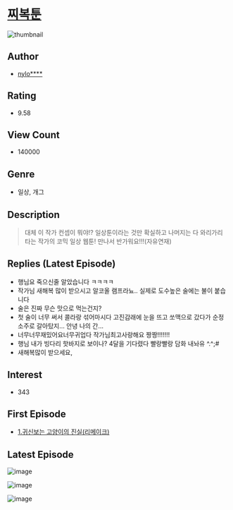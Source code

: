 # [찌복툰](https://comic.naver.com/bestChallenge/list?titleId=741819)
![thumbnail](https://image-comic.pstatic.net/user_contents_data/challenge_comic/2021/04/02/317470/thumbnail_434x330c79015e2_ed06_486b_88ab_af11140bc3fe_00000670.JPEG)

## Author
- [nylo****](https://comic.naver.com/artistTitle?id=317470)

## Rating
- 9.58

## View Count
- 140000

## Genre
- 일상, 개그

## Description
> 대체 이 작가 컨셉이 뭐야!? 일상툰이라는 것만 확실하고 나머지는 다 와리가리 타는 작가의 코믹 일상 웹툰! 만나서 반가워요!!!(자유연재)

## Replies (Latest Episode)
- 행님요 죽으신줄 알았습니다 ㅋㅋㅋㅋ
- 작가님 새해복 많이 받으시고 알코올 램프라뇨.. 실제로 도수높은 술에는 불이 붙습니다
- 술은 진짜 무슨 맛으로 먹는건지?
- 첫 술이 너무 써서 콜라랑 섞어마시다 고진감래에 눈을 뜨고 쏘맥으로 갔다가 순정 소주로 갈아탔지... 안녕 나의 간...
- 너무너무재밌어요너무귀업다 작가님최고사랑해요 짱짱!!!!!!!
- 행님 내가 빙다리 핫바지로 보이나? 4달을 기다렸다 빨랑빨랑 담화 내놔유 ^.^;#
- 새해복많이 받으세요,

## Interest
- 343

## First Episode
- [1.귀신보는 고양이의 진실(리메이크)](https://comic.naver.com/bestChallenge/detail?titleId=741819&no=1)

## Latest Episode
![image](https://image-comic.pstatic.net/user_contents_data/challenge_comic/2022/12/31/317470/upload_7003490191954753333.jpeg)

![image](https://image-comic.pstatic.net/user_contents_data/challenge_comic/2022/12/31/317470/upload_7161957498531112248.jpeg)

![image](https://image-comic.pstatic.net/user_contents_data/challenge_comic/2022/12/31/317470/upload_3761408826846752822.jpeg)
